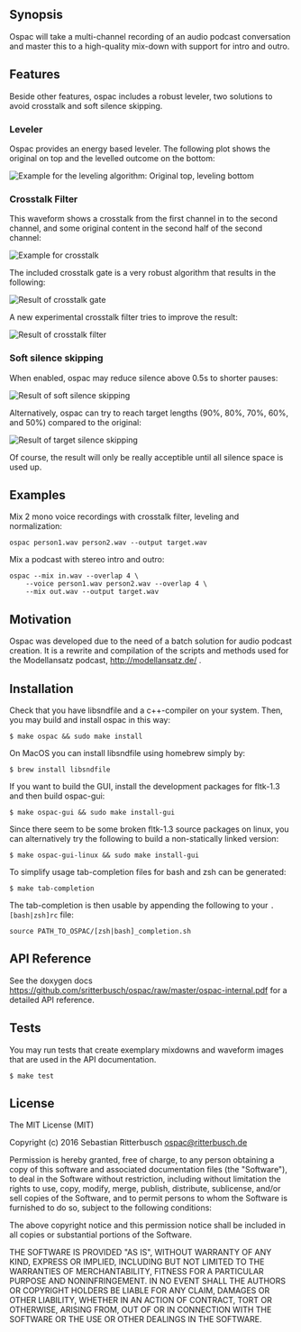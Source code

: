 ## Synopsis

Ospac will take a multi-channel recording of an audio podcast conversation 
and master this to  a high-quality mix-down with support for intro and outro. 

## Features

Beside other features, ospac includes a robust leveler, two solutions to
avoid crosstalk and soft silence skipping.

### Leveler

Ospac provides an energy based leveler. The following plot shows the
original on top and the levelled outcome on the bottom:

![Example for the leveling algorithm: Original top, leveling bottom](https://github.com/sritterbusch/ospac/raw/master/images/leveler-result.png)

### Crosstalk Filter

This waveform shows a crosstalk from the first channel in to the second
channel, and some original content in the second half of the second channel:

![Example for crosstalk](https://github.com/sritterbusch/ospac/raw/master/images/crosstalk-example.png)

The included crosstalk gate is a very robust algorithm that results in the
following:

![Result of crosstalk gate](https://github.com/sritterbusch/ospac/raw/master/images/xgate-result.png)

A new experimental crosstalk filter tries to improve the result:

![Result of crosstalk filter](https://github.com/sritterbusch/ospac/raw/master/images/xfilter-result.png)

### Soft silence skipping

When enabled, ospac may reduce silence above 0.5s to shorter pauses:

![Result of soft silence skipping](https://github.com/sritterbusch/ospac/raw/master/images/skip-result.png)

Alternatively, ospac can try to reach target lengths (90%, 80%, 70%, 60%,
and 50%) compared to the original:

![Result of target silence skipping](https://github.com/sritterbusch/ospac/raw/master/images/skip-target.png)

Of course, the result will only be really acceptible until all silence space is
used up.

## Examples

Mix 2 mono voice recordings with crosstalk filter, leveling and normalization:

	ospac person1.wav person2.wav --output target.wav

Mix a podcast with stereo intro and outro:

 	ospac --mix in.wav --overlap 4 \
		--voice person1.wav person2.wav --overlap 4 \
		--mix out.wav --output target.wav

## Motivation

Ospac was developed due to the need of a batch solution for audio podcast 
creation. It is a rewrite and compilation of the scripts and methods used 
for the Modellansatz podcast, http://modellansatz.de/ .

## Installation

Check that you have libsndfile and a c++-compiler on your system. 
Then, you may build and install ospac in this way:

	$ make ospac && sudo make install

On MacOS you can install libsndfile using homebrew simply by:

	$ brew install libsndfile

If you want to build the GUI, install the development packages for 
fltk-1.3 and then build ospac-gui:

	$ make ospac-gui && sudo make install-gui

Since there seem to be some broken fltk-1.3 source packages on linux, you
can alternatively try the following to build a non-statically linked
version:

	$ make ospac-gui-linux && sudo make install-gui

To simplify usage tab-completion files for bash and zsh can be generated:

	$ make tab-completion

The tab-completion is then usable by appending the following to your
`.[bash|zsh]rc` file:
	
	source PATH_TO_OSPAC/[zsh|bash]_completion.sh


## API Reference

See the doxygen docs 
https://github.com/sritterbusch/ospac/raw/master/ospac-internal.pdf
for a detailed API reference.

## Tests

You may run tests that create exemplary mixdowns and waveform images
that are used in the API documentation.

	$ make test

## License

The MIT License (MIT)

Copyright (c) 2016 Sebastian Ritterbusch <ospac@ritterbusch.de>

Permission is hereby granted, free of charge, to any person obtaining a copy
of this software and associated documentation files (the "Software"), to deal
in the Software without restriction, including without limitation the rights
to use, copy, modify, merge, publish, distribute, sublicense, and/or sell
copies of the Software, and to permit persons to whom the Software is
furnished to do so, subject to the following conditions:

The above copyright notice and this permission notice shall be included in all
copies or substantial portions of the Software.

THE SOFTWARE IS PROVIDED "AS IS", WITHOUT WARRANTY OF ANY KIND, EXPRESS OR
IMPLIED, INCLUDING BUT NOT LIMITED TO THE WARRANTIES OF MERCHANTABILITY,
FITNESS FOR A PARTICULAR PURPOSE AND NONINFRINGEMENT. IN NO EVENT SHALL THE
AUTHORS OR COPYRIGHT HOLDERS BE LIABLE FOR ANY CLAIM, DAMAGES OR OTHER
LIABILITY, WHETHER IN AN ACTION OF CONTRACT, TORT OR OTHERWISE, ARISING FROM,
OUT OF OR IN CONNECTION WITH THE SOFTWARE OR THE USE OR OTHER DEALINGS IN THE
SOFTWARE.
